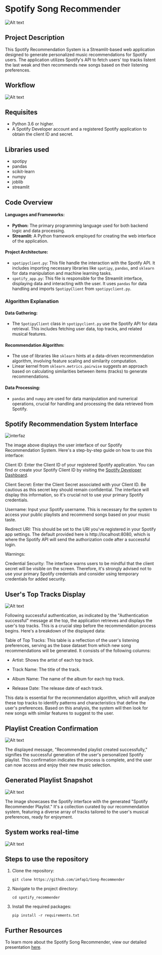 # Spotify Song Recommender

![Alt text](https://github.com/imfap1/Song-Recommender/blob/main/image/Spotify%20Song%20Recommender.png?raw=true)

## Project Description
This Spotify Recommendation System is a Streamlit-based web application designed to generate personalized music recommendations for Spotify users. The application utilizes Spotify's API to fetch users' top tracks listent the last weak and then recommends new songs based on their listening preferences.

## Workflow

![Alt text](https://github.com/imfap1/Song-Recommender/blob/main/image/workflow.png?raw=true)

## Requisites
- Python 3.6 or higher.
- A Spotify Developer account and a registered Spotify application to obtain the client ID and secret.

## Libraries used
- spotipy
- pandas
- scikit-learn
- numpy
- joblib
- streamlit

## Code Overview

#### Languages and Frameworks:
- **Python:** The primary programming language used for both backend logic and data processing.
- **Streamlit:** A Python framework employed for creating the web interface of the application.

#### Project Architecture:
- `spotipyclient.py`: This file handle the interaction with the Spotify API. It includes importing necessary libraries like `spotipy`, `pandas`, and `sklearn` for data manipulation and machine learning tasks.
- `spotify_app.py`: This file is responsible for the Streamlit interface, displaying data and interacting with the user. It uses `pandas` for data handling and imports `SpotipyClient` from `spotipyclient.py`.

### Algorithm Explanation

#### Data Gathering:
- The `SpotipyClient` class in `spotipyclient.py` use the Spotify API for data retrieval. This includes fetching user data, top tracks, and related musical features.

#### Recommendation Algorithm:
- The use of libraries like `sklearn` hints at a data-driven recommendation algorithm, involving feature scaling and similarity computation.
- Linear kernel from `sklearn.metrics.pairwise` suggests an approach based on calculating similarities between items (tracks) to generate recommendations.

#### Data Processing:
- `pandas` and `numpy` are used for data manipulation and numerical operations, crucial for handling and processing the data retrieved from Spotify.

## Spotify Recommendation System Interface

![interfaz](https://github.com/imfap1/Song-Recommender/blob/main/image/4.png?raw=true)

The image above displays the user interface of our Spotify Recommendation System. Here's a step-by-step guide on how to use this interface:

Client ID: Enter the Client ID of your registered Spotify application. You can find or create your Spotify Client ID by visiting the [Spotify Developer Dashboard](https://developer.spotify.com/dashboard/).

Client Secret: Enter the Client Secret associated with your Client ID. Be cautious as this secret key should remain confidential. The interface will display this information, so it's crucial not to use your primary Spotify credentials.

Username: Input your Spotify username. This is necessary for the system to access your public playlists and recommend songs based on your music taste.

Redirect URI: This should be set to the URI you've registered in your Spotify app settings. The default provided here is http://localhost:8080, which is where the Spotify API will send the authorization code after a successful login.

Warnings:

Credential Security: The interface warns users to be mindful that the client secret will be visible on the screen. Therefore, it's strongly advised not to use your primary Spotify credentials and consider using temporary credentials for added security.

## User's Top Tracks Display

![Alt text](https://github.com/imfap1/Song-Recommender/blob/main/image/5.png?raw=true)

Following successful authentication, as indicated by the "Authentication successful" message at the top, the application retrieves and displays the user's top tracks. This is a crucial step before the recommendation process begins. Here's a breakdown of the displayed data:

Table of Top Tracks: This table is a reflection of the user's listening preferences, serving as the base dataset from which new song recommendations will be generated. It consists of the following columns:

- Artist: Shows the artist of each top track.

- Track Name: The title of the track.

- Album Name: The name of the album for each top track.

- Release Date: The release date of each track.

This data is essential for the recommendation algorithm, which will analyze these top tracks to identify patterns and characteristics that define the user's preferences. Based on this analysis, the system will then look for new songs with similar features to suggest to the user.

## Playlist Creation Confirmation

![Alt text](https://github.com/imfap1/Song-Recommender/blob/main/image/6.png?raw=true)

The displayed message, "Recommended playlist created successfully," signifies the successful generation of the user's personalized Spotify playlist. This confirmation indicates the process is complete, and the user can now access and enjoy their new music selection.

## Generated Playlist Snapshot

![Alt text](https://github.com/imfap1/Song-Recommender/blob/main/image/7.png?raw=true)

The image showcases the Spotify interface with the generated "Spotify Recommender Playlist." It's a collection curated by our recommendation system, featuring a diverse array of tracks tailored to the user's musical preferences, ready for enjoyment.

## System works real-time

![Alt text](https://github.com/imfap1/Song-Recommender/blob/main/image/ezgif-5-3e174bd2bd.gif?raw=true)

## Steps to use the repository
1. Clone the repository:
   ```
   git clone https://github.com/imfap1/Song-Recommender
   ```
2. Navigate to the project directory:
   ```
   cd spotify_recommender
   ```
3. Install the required packages:
   ```
   pip install -r requirements.txt
   ```

## Further Resources
To learn more about the Spotify Song Recommender, view our detailed presentation [here](https://www.canva.com/design/DAF2JyNuAtg/VUXhy6oFqifRRDxRUt8r3w/edit).
